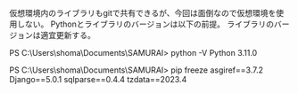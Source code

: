 仮想環境内のライブラリもgitで共有できるが、今回は面倒なので仮想環境を使用しない。
Pythonとライブラリのバージョンは以下の前提。
ライブラリのバージョンは適宜更新する。

PS C:\Users\shoma\Documents\SAMURAI> python -V
Python 3.11.0

PS C:\Users\shoma\Documents\SAMURAI> pip freeze
asgiref==3.7.2
Django==5.0.1
sqlparse==0.4.4
tzdata==2023.4
